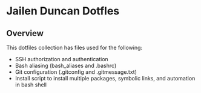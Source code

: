 # Jailen Duncan Dotfles

## Overview
This dotfiles collection has files used for the following:
- SSH authorization and authentication
- Bash aliasing (bash_aliases and .bashrc)
- Git configuration (.gitconfig and .gitmessage.txt)
- Install script to install multiple packages, symbolic links, and automation in bash shell
